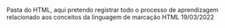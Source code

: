 Pasta do HTML, aqui pretendo registrar todo o processo de aprendizagem relacionado aos conceitos da linguagem de marcação HTML
19/03/2022